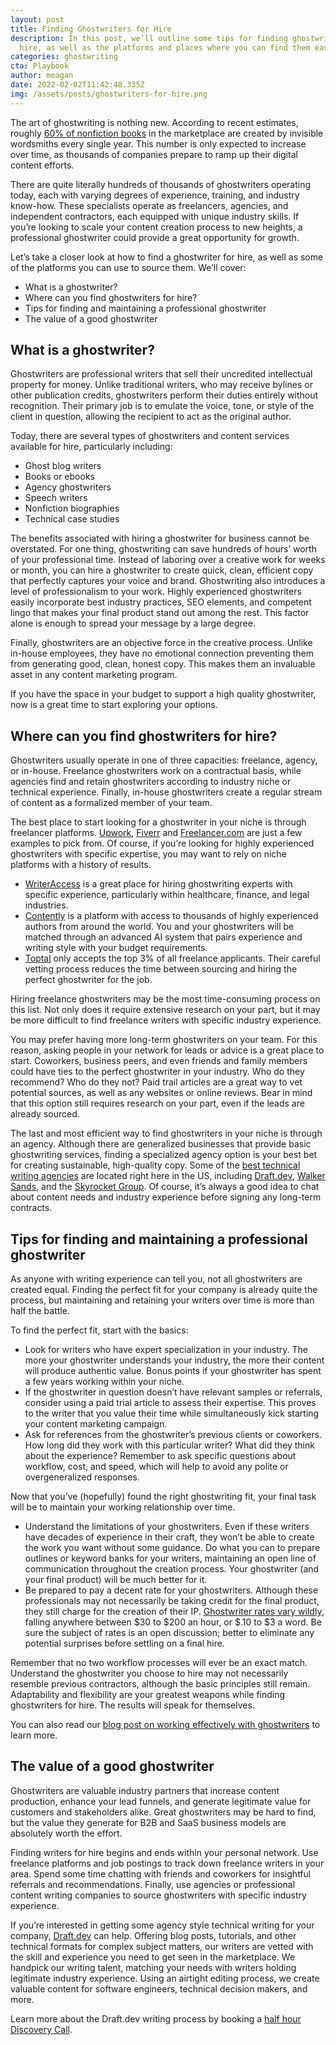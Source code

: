 ```yaml
---
layout: post
title: Finding Ghostwriters for Hire
description: In this post, we’ll outline some tips for finding ghostwriters for
  hire, as well as the platforms and places where you can find them easily.
categories: ghostwriting
cta: Playbook
author: meagan
date: 2022-02-02T11:42:48.335Z
img: /assets/posts/ghostwriters-for-hire.png
---
```

The art of ghostwriting is nothing new. According to recent estimates, roughly [60% of nonfiction books](https://www.npr.org/2014/04/12/292382481/so-you-need-a-celebrity-book-who-ya-gonna-call-ghostwriters) in the marketplace are created by invisible wordsmiths every single year. This number is only expected to increase over time, as thousands of companies prepare to ramp up their digital content efforts.

There are quite literally hundreds of thousands of ghostwriters operating today, each with varying degrees of experience, training, and industry know-how. These specialists operate as freelancers, agencies, and independent contractors, each equipped with unique industry skills. If you’re looking to scale your content creation process to new heights, a professional ghostwriter could provide a great opportunity for growth.

Let’s take a closer look at how to find a ghostwriter for hire, as well as some of the platforms you can use to source them. We’ll cover:

* What is a ghostwriter?
* Where can you find ghostwriters for hire?
* Tips for finding and maintaining a professional ghostwriter
* The value of a good ghostwriter

## What is a ghostwriter?

Ghostwriters are professional writers that sell their uncredited intellectual property for money. Unlike traditional writers, who may receive bylines or other publication credits, ghostwriters perform their duties entirely without recognition. Their primary job is to emulate the voice, tone, or style of the client in question, allowing the recipient to act as the original author.

Today, there are several types of ghostwriters and content services available for hire, particularly including:

* Ghost blog writers
* Books or ebooks
* Agency ghostwriters
* Speech writers
* Nonfiction biographies
* Technical case studies

The benefits associated with hiring a ghostwriter for business cannot be overstated. For one thing, ghostwriting can save hundreds of hours’ worth of your professional time. Instead of laboring over a creative work for weeks or month, you can hire a ghostwriter to create quick, clean, efficient copy that perfectly captures your voice and brand.
Ghostwriting also introduces a level of professionalism to your work. Highly experienced ghostwriters easily incorporate best industry practices, SEO elements, and competent lingo that makes your final product stand out among the rest. This factor alone is enough to spread your message by a large degree.

Finally, ghostwriters are an objective force in the creative process. Unlike in-house employees, they have no emotional connection preventing them from generating good, clean, honest copy. This makes them an invaluable asset in any content marketing program.

If you have the space in your budget to support a high quality ghostwriter, now is a great time to start exploring your options.

## Where can you find ghostwriters for hire?

Ghostwriters usually operate in one of three capacities: freelance, agency, or in-house. Freelance ghostwriters work on a contractual basis, while agencies find and retain ghostwriters according to industry niche or technical experience. Finally, in-house ghostwriters create a regular stream of content as a formalized member of your team.

The best place to start looking for a ghostwriter in your niche is through freelancer platforms. [Upwork](https://www.upwork.com), [Fiverr](https://www.fiverr.com) and [Freelancer.com](https://www.freelancer.com) are just a few examples to pick from. Of course, if you’re looking for highly experienced ghostwriters with specific expertise, you may want to rely on niche platforms with a history of results.[](https://www.writeraccess.com)

* [WriterAccess](https://www.writeraccess.com) is a great place for hiring ghostwriting experts with specific experience, particularly within healthcare, finance, and legal industries.
* [Contently](https://contently.com/) is a platform with access to thousands of highly experienced authors from around the world. You and your ghostwriters will be matched through an advanced AI system that pairs experience and writing style with your budget requirements.
* [Toptal](https://www.toptal.com/) only accepts the top 3% of all freelance applicants. Their careful vetting process reduces the time between sourcing and hiring the perfect ghostwriter for the job.

Hiring freelance ghostwriters may be the most time-consuming process on this list. Not only does it require extensive research on your part, but it may be more difficult to find freelance writers with specific industry experience.

You may prefer having more long-term ghostwriters on your team. For this reason, asking people in your network for leads or advice is a great place to start. Coworkers, business peers, and even friends and family members could have ties to the perfect ghostwriter in your industry. Who do they recommend? Who do they not? Paid trail articles are a great way to vet potential sources, as well as any websites or online reviews. Bear in mind that this option still requires research on your part, even if the leads are already sourced. 

The last and most efficient way to find ghostwriters in your niche is through an agency. Although there are generalized businesses that provide basic ghostwriting services, finding a specialized agency option is your best bet for creating sustainable, high-quality copy. Some of the [best technical writing agencies](https://draft.dev/learn/best-b2b-content-marketing-agencies-by-vertical) are located right here in the US, including [Draft.dev](https://draft.dev/), [Walker Sands](https://www.walkersands.com/), and the [Skyrocket Group](https://skyrocketgroup.com/b2b-tech-marketing-agency/). Of course, it’s always a good idea to chat about content needs and industry experience before signing any long-term contracts.

## Tips for finding and maintaining a professional ghostwriter

As anyone with writing experience can tell you, not all ghostwriters are created equal. Finding the perfect fit for your company is already quite the process, but maintaining and retaining your writers over time is more than half the battle. 

To find the perfect fit, start with the basics:

* Look for writers who have expert specialization in your industry. The more your ghostwriter understands your industry, the more their content will produce authentic value. Bonus points if your ghostwriter has spent a few years working within your niche.
* If the ghostwriter in question doesn’t have relevant samples or referrals, consider using a paid trial article to assess their expertise. This proves to the writer that you value their time while simultaneously kick starting your content marketing campaign.
* Ask for references from the ghostwriter’s previous clients or coworkers. How long did they work with this particular writer? What did they think about the experience? Remember to ask specific questions about workflow, cost, and speed, which will help to avoid any polite or overgeneralized responses.

Now that you’ve (hopefully) found the right ghostwriting fit, your final task will be to maintain your working relationship over time.

* Understand the limitations of your ghostwriters. Even if these writers have decades of experience in their craft, they won’t be able to create the work you want without some guidance. Do what you can to prepare outlines or keyword banks for your writers, maintaining an open line of communication throughout the creation process. Your ghostwriter (and your final product) will be much better for it.
* Be prepared to pay a decent rate for your ghostwriters. Although these professionals may not necessarily be taking credit for the final product, they still charge for the creation of their IP. [Ghostwriter rates vary wildly](https://www.lisatener.com/ghostwriter-contracts-fees/#:~:text=Ghostwriting%20fees%20for%20a%20book,if%20the%20project%20scope%20expands), falling anywhere between $30 to $200 an hour, or $.10 to $3 a word. Be sure the subject of rates is an open discussion; better to eliminate any potential surprises before settling on a final hire.

Remember that no two workflow processes will ever be an exact match. Understand the ghostwriter you choose to hire may not necessarily resemble previous contractors, although the basic principles still remain. Adaptability and flexibility are your greatest weapons while finding ghostwriters for hire. The results will speak for themselves.

You can also read our [blog post on working effectively with ghostwriters](https://draft.dev/learn/working-effectively-with-ghost-blog-writers) to learn more.

## The value of a good ghostwriter

Ghostwriters are valuable industry partners that increase content production, enhance your lead funnels, and generate legitimate value for customers and stakeholders alike. Great ghostwriters may be hard to find, but the value they generate for B2B and SaaS business models are absolutely worth the effort. 

Finding writers for hire begins and ends within your personal network. Use freelance platforms and job postings to track down freelance writers in your area. Spend some time chatting with friends and coworkers for insightful referrals and recommendations. Finally, use agencies or professional content writing companies to source ghostwriters with specific industry experience.

If you’re interested in getting some agency style technical writing for your company, [Draft.dev](https://www.draft.dev) can help. Offering blog posts, tutorials, and other technical formats for complex subject matters, our writers are vetted with the skill and experience you need to get seen in the marketplace. We handpick our writing talent, matching your needs with writers holding legitimate industry experience. Using an airtight editing process, we create valuable content for software engineers, technical decision makers, and more.

Learn more about the Draft.dev writing process by booking a [half hour Discovery Call](https://draft.dev/call).